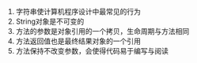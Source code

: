 1. 字符串使计算机程序设计中最常见的行为
2. String对象是不可变的
3. 方法的参数是对象引用的一个拷贝，生命周期与方法相同
4. 方法返回值也是最终结果对象的一个引用
5. 方法保持不改变参数，会使得代码易于编写与阅读